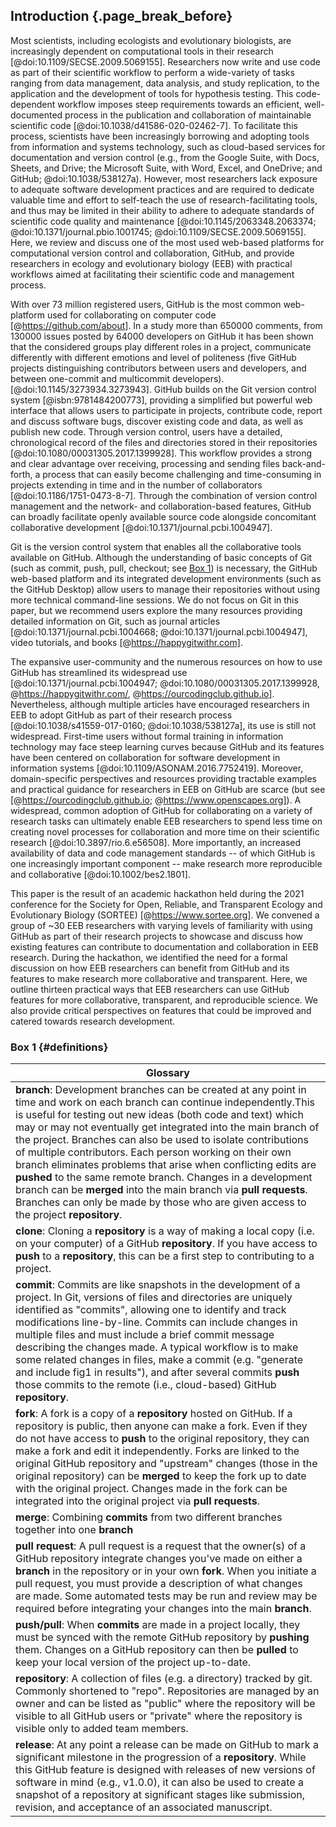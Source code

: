 ## Introduction {.page_break_before}

<!-- ### General introduction to the use of collaborative computational resources by scientists -->
<!-- *Contributors to this section: PHPB* -->
Most scientists, including ecologists and evolutionary biologists, are increasingly dependent on computational tools in their research [@doi:10.1109/SECSE.2009.5069155].
Researchers now write and use code as part of their scientific workflow to perform a wide-variety of tasks ranging from data management, data analysis, and study replication, to the application and the development of tools for hypothesis testing.
This code-dependent workflow imposes steep requirements towards an efficient, well-documented process in the publication and collaboration of maintainable scientific code [@doi:10.1038/d41586-020-02462-7].
To facilitate this process, scientists have been increasingly borrowing and adopting tools from information and systems technology, such as cloud-based services for documentation and version control (e.g., from the Google Suite, with Docs, Sheets, and Drive; the Microsoft Suite, with Word, Excel, and OneDrive; and GitHub; @doi:10.1038/538127a).
However, most researchers lack exposure to adequate software development practices and are required to dedicate valuable time and effort to self-teach the use of research-facilitating tools, and thus may be limited in their ability to adhere to adequate standards of scientific code quality and maintenance [@doi:10.1145/2063348.2063374; @doi:10.1371/journal.pbio.1001745; @doi:10.1109/SECSE.2009.5069155].
Here, we review and discuss one of the most used web-based platforms for computational version control and collaboration, GitHub, and provide researchers in ecology and evolutionary biology (EEB) with practical workflows aimed at facilitating their scientific code and management process.

<!-- ### General background about GitHub and Git -->
<!-- *Contributors to this section: RCO, SSHS, PHPB* -->
With over 73 million registered users, GitHub is the most common web-platform used for collaborating on computer code [@https://github.com/about]. 
In a study more than 650000 comments, from 130000 issues posted by 64000 developers on GitHub it has been shown that the considered groups play
different roles in a project, communicate differently with different
emotions and level of politeness (five GitHub projects distinguishing contributors between users and developers, and between one-commit and multicommit developers). [@doi:10.1145/3273934.3273943].
GitHub builds on the Git version control system [@isbn:9781484200773], providing a simplified but powerful web interface that allows users to participate in projects, contribute code, report and discuss software bugs, discover existing code and data, as well as publish new code.
Through version control, users have a detailed, chronological record of the files and directories stored in their repositories [@doi:10.1080/00031305.2017.1399928].
This workflow provides a strong and clear advantage over receiving, processing and sending files back-and-forth, a process that can easily become challenging and time-consuming in projects extending in time and in the number of collaborators [@doi:10.1186/1751-0473-8-7].
Through the combination of version control management and the network- and collaboration-based features, GitHub can broadly facilitate openly available source code alongside concomitant collaborative development [@doi:10.1371/journal.pcbi.1004947].

Git is the version control system that enables all the collaborative tools available on GitHub.
Although the understanding of basic concepts of Git (such as commit, push, pull, checkout; see [Box 1](#definitions)) is necessary, the GitHub web-based platform and its integrated development environments (such as the GitHub Desktop) allow users to manage their repositories without using more technical command-line sessions. 
We do not focus on Git in this paper, but we recommend users explore the many resources providing detailed information on Git, such as journal articles [@doi:10.1371/journal.pcbi.1004668; @doi:10.1371/journal.pcbi.1004947], video tutorials, and books [@https://happygitwithr.com].

<!-- ### General background on how GitHub is used by EEB researchers -->
<!-- *Contributors to this section: RCO, PHPB* -->
The expansive user-community and the numerous resources on how to use GitHub has streamlined its widespread use [@doi:10.1371/journal.pcbi.1004947; @doi:10.1080/00031305.2017.1399928, @https://happygitwithr.com/, @https://ourcodingclub.github.io].
Nevertheless, although multiple articles have encouraged researchers in EEB to adopt GitHub as part of their research process [@doi:10.1038/s41559-017-0160; @doi:10.1038/538127a], its use is still not widespread.
First-time users without formal training in information technology may face steep learning curves because GitHub and its features have been centered on collaboration for software development in information systems [@doi:10.1109/ASONAM.2016.7752419].
Moreover, domain-specific perspectives and resources providing tractable examples and practical guidance for researchers in EEB on GitHub are scarce (but see [@https://ourcodingclub.github.io; @https://www.openscapes.org]).
A widespread, common adoption of GitHub for collaborating on a variety of research tasks can ultimately enable EEB researchers to spend less time on creating novel processes for collaboration and more time on their scientific research [@doi:10.3897/rio.6.e56508].
More importantly, an increased availability of data and code management standards -- of which GitHub is one increasingly important component -- make research more reproducible and collaborative [@doi:10.1002/bes2.1801].

<!-- ### Our objective -->
<!-- *Contributors to this section: RCO, PHPB* -->
This paper is the result of an academic hackathon held during the 2021 conference for the Society for Open, Reliable, and Transparent Ecology and Evolutionary Biology (SORTEE) [@https://www.sortee.org].
We convened a group of ~30 EEB researchers with varying levels of familiarity with using GitHub as part of their research projects to showcase and discuss how existing features can contribute to documentation and collaboration in EEB research.
During the hackathon, we identified the need for a formal discussion on how EEB researchers can benefit from GitHub and its features to make research more collaborative and transparent.
Here, we outline thirteen practical ways that EEB researchers can use GitHub features for more collaborative, transparent, and reproducible science.
We also provide critical perspectives on features that could be improved and catered towards research development.

### Box 1 {#definitions}

<!-- Contributors to this section: ERS, Ali -->

<!--# I thought it might be helpful to have a box with short definitions of git/GitHub terminology used in the manuscript. If any of these are discussed more in depth in the main text, they may not need to be here. RCO: I think it's great. Super helpful to have this type of glossary for github papers -->
| Glossary |
|---|
|**branch**: Development branches can be created at any point in time and work on each branch can continue independently.This is useful for testing out new ideas (both code and text) which may or may not eventually get integrated into the main branch of the project. Branches can also be used to isolate contributions of multiple contributors. Each person working on their own branch eliminates problems that arise when conflicting edits are **pushed** to the same remote branch. Changes in a development branch can be **merged** into the main branch via **pull requests**. Branches can only be made by those who are given access to the project **repository**.|
|**clone**: Cloning a **repository** is a way of making a local copy (i.e. on your computer) of a GitHub **repository**. If you have access to **push** to a **repository**, this can be a first step to contributing to a project.|
|**commit**: Commits are like snapshots in the development of a project. In Git, versions of files and directories are uniquely identified as "commits", allowing one to identify and track modifications line-by-line. Commits can include changes in multiple files and must include a brief commit message describing the changes made. A typical workflow is to make some related changes in files, make a commit (e.g. "generate and include fig1 in results"), and after several commits **push** those commits to the remote (i.e., cloud-based) GitHub **repository**.|
|**fork**: A fork is a copy of a **repository** hosted on GitHub. If a repository is public, then anyone can make a fork. Even if they do not have access to **push** to the original repository, they can make a fork and edit it independently. Forks are linked to the original GitHub repository and "upstream" changes (those in the original repository) can be **merged** to keep the fork up to date with the original project. Changes made in the fork can be integrated into the original project via **pull requests**.|
| **merge**: Combining **commits** from two different branches together into one **branch**|
|**pull request**: A pull request is a request that the owner(s) of a GitHub repository integrate changes you've made on either a **branch** in the repository or in your own **fork**. When you initiate a pull request, you must provide a description of what changes are made. Some automated tests may be run and review may be required before integrating your changes into the main **branch**.|
|**push/pull**: When **commits** are made in a project locally, they must be synced with the remote GitHub repository by **pushing** them. Changes on a GitHub repository can then be **pulled** to keep your local version of the project up-to-date.|
|**repository**: A collection of files (e.g. a directory) tracked by git. Commonly shortened to "repo". Repositories are managed by an owner and can be listed as "public" where the repository will be visible to all GitHub users or "private" where the repository is visible only to added team members.|
|**release**: At any point a release can be made on GitHub to mark a significant milestone in the progression of a **repository**. While this GitHub feature is designed with releases of new versions of software in mind (e.g., v1.0.0), it can also be used to create a snapshot of a repository at significant stages like submission, revision, and acceptance of an associated manuscript.|

